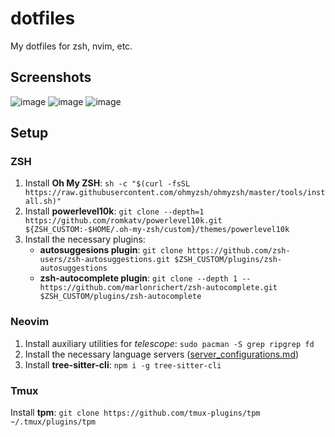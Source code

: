 # dotfiles
My dotfiles for zsh, nvim, etc.
## Screenshots
![image](https://github.com/rrreydan/dotfiles/assets/85556643/204d06f7-5cac-483b-ba0d-6693c24b2399)
![image](https://github.com/rrreydan/dotfiles/assets/85556643/e4d80244-d19f-48cd-903e-2f6fb6b2a490)
![image](https://github.com/rrreydan/dotfiles/assets/85556643/5ca73296-1750-4709-a4a7-0447f932a9ec)
## Setup
### ZSH
1. Install **Oh My ZSH**: `sh -c "$(curl -fsSL https://raw.githubusercontent.com/ohmyzsh/ohmyzsh/master/tools/install.sh)"` 
2. Install **powerlevel10k**: `git clone --depth=1 https://github.com/romkatv/powerlevel10k.git ${ZSH_CUSTOM:-$HOME/.oh-my-zsh/custom}/themes/powerlevel10k`
3. Install the necessary plugins:
	- **autosuggesions plugin**: `git clone https://github.com/zsh-users/zsh-autosuggestions.git $ZSH_CUSTOM/plugins/zsh-autosuggestions`
	- **zsh-autocomplete plugin**: `git clone --depth 1 -- https://github.com/marlonrichert/zsh-autocomplete.git $ZSH_CUSTOM/plugins/zsh-autocomplete`
### Neovim
1. Install auxiliary utilities for *telescope*: `sudo pacman -S grep ripgrep fd`
2. Install the necessary language servers ([server_configurations.md](https://github.com/neovim/nvim-lspconfig/blob/master/doc/server_configurations.md))
3. Install **tree-sitter-cli**: `npm i -g tree-sitter-cli`
### Tmux
Install **tpm**: `git clone https://github.com/tmux-plugins/tpm ~/.tmux/plugins/tpm`
